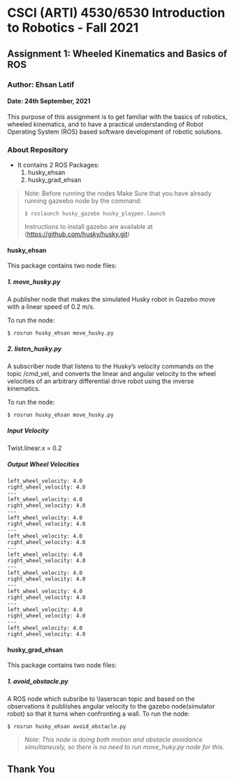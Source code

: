 # CSCI (ARTI) 4530/6530 Introduction to Robotics - Fall 2021
## Assignment 1: Wheeled Kinematics and Basics of ROS

### Author: Ehsan Latif

#### Date: 24th September, 2021

This purpose of this assignment is to get familiar with the basics of robotics, wheeled kinematics, and to have a
practical understanding of Robot Operating System (ROS) based software development of robotic solutions.

### About Repository
* It contains 2 ROS Packages:
  1. husky_ehsan
  2. husky_grad_ehsan

> Note: Before running the nodes Make Sure that you have already running gazeebo node by the command:
> 
> ``$ roslaunch husky_gazebo husky_playpen.launch ``
> 
> Instructions to install gazebo are available at (https://github.com/husky/husky.git)



#### husky_ehsan
This package contains two node files:
##### 1. _move_husky.py_
A publisher node that makes the simulated Husky robot in Gazebo move with a linear speed of 0.2 m/s.

To run the node:

`` $ rosrun husky_ehsan move_husky.py ``
##### 2. _listen_husky.py_
A subscriber node that listens to the Husky’s velocity commands on the topic /cmd_vel, and converts the linear and angular velocity to the wheel velocities of an arbitrary differential drive robot using the inverse kinematics.

To run the node:

`` $ rosrun husky_ehsan move_husky.py ``
##### Input Velocity
Twist.linear.x = 0.2
##### Output Wheel Velocities
```
left_wheel_velocity: 4.0
right_wheel_velocity: 4.0
---
left_wheel_velocity: 4.0
right_wheel_velocity: 4.0
---
left_wheel_velocity: 4.0
right_wheel_velocity: 4.0
---
left_wheel_velocity: 4.0
right_wheel_velocity: 4.0
---
left_wheel_velocity: 4.0
right_wheel_velocity: 4.0
---
left_wheel_velocity: 4.0
right_wheel_velocity: 4.0
---
left_wheel_velocity: 4.0
right_wheel_velocity: 4.0
---
left_wheel_velocity: 4.0
right_wheel_velocity: 4.0
---
left_wheel_velocity: 4.0
right_wheel_velocity: 4.0
```

#### husky_grad_ehsan
This package contains two node files:
##### 1. _avoid_obstacle.py_
A ROS node which subsribe to \laserscan topic and based on the observations it publiishes angular velocity to the gazebo node(simulator robot) so that it turns when confronting a wall.
To run the node:

`` $ rosrun husky_ehsan avoid_obstacle.py ``
> *Note: This node is doing both motion and obstacle avoidance simultaneusly, so there is no need to run move_huky.py node for this.*

**Thank You**
---



